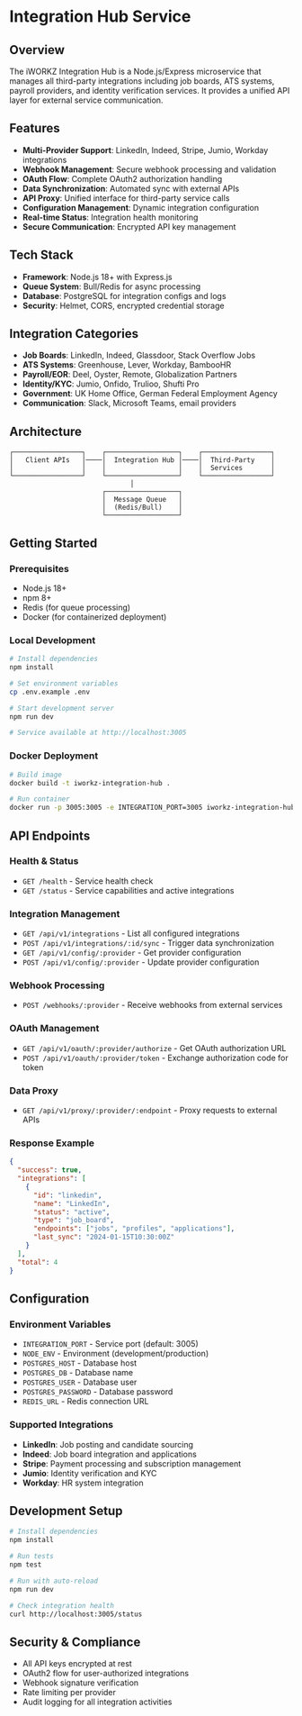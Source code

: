 # Integration Hub Service

## Overview
The iWORKZ Integration Hub is a Node.js/Express microservice that manages all third-party integrations including job boards, ATS systems, payroll providers, and identity verification services. It provides a unified API layer for external service communication.

## Features
- **Multi-Provider Support**: LinkedIn, Indeed, Stripe, Jumio, Workday integrations
- **Webhook Management**: Secure webhook processing and validation
- **OAuth Flow**: Complete OAuth2 authorization handling
- **Data Synchronization**: Automated sync with external APIs
- **API Proxy**: Unified interface for third-party service calls
- **Configuration Management**: Dynamic integration configuration
- **Real-time Status**: Integration health monitoring
- **Secure Communication**: Encrypted API key management

## Tech Stack
- **Framework**: Node.js 18+ with Express.js
- **Queue System**: Bull/Redis for async processing
- **Database**: PostgreSQL for integration configs and logs
- **Security**: Helmet, CORS, encrypted credential storage

## Integration Categories
- **Job Boards**: LinkedIn, Indeed, Glassdoor, Stack Overflow Jobs
- **ATS Systems**: Greenhouse, Lever, Workday, BambooHR
- **Payroll/EOR**: Deel, Oyster, Remote, Globalization Partners
- **Identity/KYC**: Jumio, Onfido, Trulioo, Shufti Pro
- **Government**: UK Home Office, German Federal Employment Agency
- **Communication**: Slack, Microsoft Teams, email providers

## Architecture
```
┌─────────────────┐    ┌──────────────────┐    ┌─────────────────┐
│   Client APIs   │────│  Integration Hub │────│  Third-Party    │
│                 │    │                  │    │  Services       │
└─────────────────┘    └──────────────────┘    └─────────────────┘
                              │
                       ┌──────────────────┐
                       │  Message Queue   │
                       │  (Redis/Bull)    │
                       └──────────────────┘
```

## Getting Started

### Prerequisites
- Node.js 18+
- npm 8+
- Redis (for queue processing)
- Docker (for containerized deployment)

### Local Development
```bash
# Install dependencies
npm install

# Set environment variables
cp .env.example .env

# Start development server
npm run dev

# Service available at http://localhost:3005
```

### Docker Deployment
```bash
# Build image
docker build -t iworkz-integration-hub .

# Run container
docker run -p 3005:3005 -e INTEGRATION_PORT=3005 iworkz-integration-hub
```

## API Endpoints

### Health & Status
- `GET /health` - Service health check
- `GET /status` - Service capabilities and active integrations

### Integration Management
- `GET /api/v1/integrations` - List all configured integrations
- `POST /api/v1/integrations/:id/sync` - Trigger data synchronization
- `GET /api/v1/config/:provider` - Get provider configuration
- `POST /api/v1/config/:provider` - Update provider configuration

### Webhook Processing
- `POST /webhooks/:provider` - Receive webhooks from external services

### OAuth Management
- `GET /api/v1/oauth/:provider/authorize` - Get OAuth authorization URL
- `POST /api/v1/oauth/:provider/token` - Exchange authorization code for token

### Data Proxy
- `GET /api/v1/proxy/:provider/:endpoint` - Proxy requests to external APIs

### Response Example
```json
{
  "success": true,
  "integrations": [
    {
      "id": "linkedin",
      "name": "LinkedIn",
      "status": "active",
      "type": "job_board",
      "endpoints": ["jobs", "profiles", "applications"],
      "last_sync": "2024-01-15T10:30:00Z"
    }
  ],
  "total": 4
}
```

## Configuration

### Environment Variables
- `INTEGRATION_PORT` - Service port (default: 3005)
- `NODE_ENV` - Environment (development/production)
- `POSTGRES_HOST` - Database host
- `POSTGRES_DB` - Database name
- `POSTGRES_USER` - Database user
- `POSTGRES_PASSWORD` - Database password
- `REDIS_URL` - Redis connection URL

### Supported Integrations
- **LinkedIn**: Job posting and candidate sourcing
- **Indeed**: Job board integration and applications
- **Stripe**: Payment processing and subscription management
- **Jumio**: Identity verification and KYC
- **Workday**: HR system integration

## Development Setup
```bash
# Install dependencies
npm install

# Run tests
npm test

# Run with auto-reload
npm run dev

# Check integration health
curl http://localhost:3005/status
```

## Security & Compliance
- All API keys encrypted at rest
- OAuth2 flow for user-authorized integrations
- Webhook signature verification
- Rate limiting per provider
- Audit logging for all integration activities